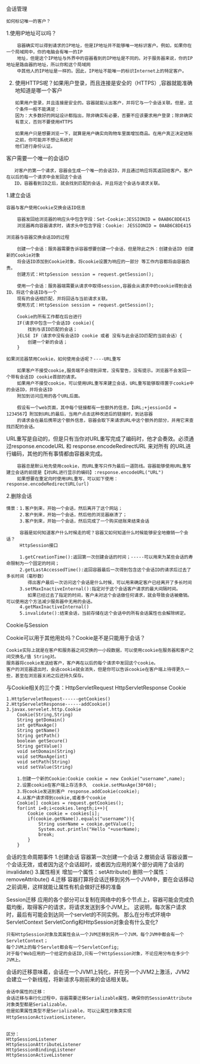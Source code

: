 会话管理

    如何标记唯一的客户？
  1.使用IP地址可以吗？
  
        容器确实可以得到请求的IP地址，但是IP地址并不能够唯一地标识客户。例如，如果你在一个局域网中，你的电脑会有唯一的IP
        地址，但是这个IP地址与外界中的容器看到的IP地址是不同的。对于服务器来说，你的IP地址是路由器的地址，所以你和这个局域网
        中其他人的IP地址是一样的。因此，IP地址不能唯一的标识Internet上的特定客户。
  
  2. 使用HTTPS呢？如果用户登录，而且连接是安全的（HTTPS）,容器就能准确地知道是哪一个客户
  
         如果用户登录，并且连接是安全的。容器就能认出客户，并将它与一个会话关联。但是，这个条件一般不能满足：
         因为：大多数好的网站设计都指出，除非确实有必要，否要不应该要求用户登录；除非确实有意义，否则不要使用HTTPS
        
         如果用户只是想要浏览一下，就算是用户确实向购物车里面增加商品。在用户真正决定结账之前，你可能并不想让系统对
         他们进行身份认证。
         
 
 客户需要一个唯一的会话ID       
       
       对客户的第一个请求，容器会生成一个唯一的会话ID，并且通过响应将其返回给客户。客户在以后的每一个请求中会发回这个会话
       ID，容器看到ID之后，就会找到匹配的会话，并且将这个会话与请求关联。

1.建立会话       
     
    容器与客户使用Cookie交换会话ID信息
     
        容器发回给浏览器的响应头中包含字段：Set-Cookie:JESSIONID = 0AAB6C8DE415
        浏览器再向容器请求时，请求头中包含字段：Cookie: JESSIONID = 0AAB6C8DE415
        
    浏览器与容器交换会话ID的过程 
 
        创建一个会话：服务器需要告诉容器想要创建一个会话，但是除此之外：创建会话ID 创建新的Cookie对象
        将会话ID添加到Cookie对象，将cookie设置为响应的一部分 等工作内容都将由容器负责。
        创建方式：HttpSession session = request.getSession();
        
        使用一个会话：服务器端需要从请求中取得session,容器会从请求中的cookie得到会话ID，将这个会话ID与一个
        现有的会话相匹配，并将回话与当前请求关联。
        使用方式：HttpSession session = request.getSession();
        
        Cookie的所有工作都在后台进行
        IF(请求中包含一个会话ID cookie){
            找到与该ID匹配的会话；
        }ELSE IF（请求中没有会话ID cookie 或者 没有与此会话ID匹配的当前会话）{
            创建一个新的会话；
        }
        
    如果浏览器禁用Cookie，如何使用会话呢？----URL重写
    
        如果客户不接受cookie,服务端不会得到异常，没有警告，没有提示。浏览器不会发回一个带有会话ID cookie首部的请求。
        如果用户不接受cookie，可以使用URL重写来建立会话，URL重写能够取得置于cookie中的会话ID，并将会话ID
        附加到访问应用的各个URL后面。
        
        假设有一个web页面，其中每个链接都有一些额外的信息，【URL;+jessionId = 1234567】附加到URL的最后，当用户点击这种改进后的链接时，到达容器
        的请求会在最后携带这个额外信息，容器会取下来请求URL中这个额外的部分，并用它来查找匹配的会话。
        
   URL重写是自动的，但是只有当你对URL重写完成了编码时，他才会奏效。必须通过response.encodeURL 和 response.encodeRedirectURL 来对所有
   的URL进行编码，其他的所有事情都由容器来完成。
        
        容器总是默认地先使用cookie，而URL重写只作为最后一道防线。容器能够使用URL重写建立会话的前提是【对URL进行显示的编码】:response.encodeURL("URL")
        如果想要在重定向时使用URL重写，可以如下使用：response.encodeRedirectURL(url)
        

2.删除会话
    
    情景：1.客户到来，开始一个会话，然后离开了这个网站；
         2.客户到来，开始一个会话，然后他的浏览器崩溃了；
         3.客户到来，开始一个会话，然后完成了一个购买结账来结束会话
         
         容器是如何知道客户什么时候走的呢？容器又如何知道什么时候能够安全地撤销一个会话？   
         HttpSession接口
         
         1.getCreationTime():返回第一次创建会话的时间；-----可以用来为某些会话的寿命限制为一个固定的时间；
         2.getLastAccessedTime():返回容器最后一次得到包含这个会话ID的请求后过去了多长时间（毫秒数）
            得出客户最后一次访问这个会话是什么时候，可以用来确定客户已经离开了多长时间
         3.setMaxInactiveInternal():指定对于这个会话客户请求的最大间隔时间。
            如果已经过去了指定的时间，客户未对这个会话做任何请求，就会导致会话被撤销。可以使用这个方法减少服务器中无用的会话。
         4.getMaxInactiveInternal()
         5.invalidate():结束会话，当前存储在这个会话中的所有会话属性也会解除绑定。          
        
Cookie与Session
    
   Cookie可以用于其他用处吗？Cookie是不是只能用于会话？
    
    Cookie实际上就是在客户和服务器之间交换的一小段数据，可以使用cookie在服务器和客户之间交换名/值 String对。
    服务器将cookie发送给客户，客户再在以后的每个请求中发回这个cookie。
    客户的浏览器退出时，会话cookie就会消失，但是你可以告诉cookie在客户端上待得更久一些，甚至在浏览器关闭之后还持久保存。
    
    
  与Cookie相关的三个类：HttpServletRequest  HttpServletResponse   Cookie
  
    1.HttpServeletRequest------getCookies()
    2.HttpServeletResponse------addCookie()
    3.javax.servelet.http.Cookie
        Cookie(String,String)
        String getDomain()
        int getMaxAge()
        String getName()
        String getPath()
        boolean getSecure()
        String getValue()
        void setDomain(String)
        void setMaxAge(int)
        void setPath(String)
        void setValue(String)
        
        1.创建一个新的Cookie:Cookie cookie = new Cookie("username",name);
        2.设置cookie在客户端上存活多久  cookie.setMaxAge(30*60);
        3.将cookie发送到客户 response.addCookie(cookie);
        4.从客户请求得到cookie,或者多个cookie
        Cookie[] cookies = request.getCookies();
        for(int i=0;i<cookies.length;i++){
            Cookie cookie = cookies[i];
            if(cookie.getName().equals("username")){
                String userName = cookie.getValue();
                System.out.println("Hello "+userName);
                break;
            }
        }
        
  会话的生命周期事件
    1.创建会话
        容器第一次创建一个会话
    2.撤销会话
        容器设置一个会话无效，或者因为这个会话超时，或者因为应用的某个部分调用了会话的invalidate()
    3.属性相关
        增加一个属性：setAttribute()
        删除一个属性：removeAttribute()
    4.迁移
        容器打算将会话迁移到另外一个JVM中，要在会话移动之前调用，这样就能让属性有机会做好迁移的准备
        
Session迁移
    应用的各个部分可以复制在网络中的多个节点上，容器可能会完成负载均衡，取得客户的请求，将请求发送到多个JVM上。
    这说明，每次客户请求时，最后有可能会到达同一个servlet的不同实例。
    那么在分布式环境中 ServletContext ServletConfig和HttpSession对象会有什么变化?
    
    只有HttpSession对象及其属性会从一个JVM迁移到另外一个JVM，每个JVM中都会有一个ServletContext；
    每个JVM上的每个Servlet都会有一个ServletConfig;
    对于每个Web应用的一个给定的会话ID,只有一个HttpSession对象，不论应用分布在多少个JVM上。
    
  会话的迁移意味着，会话在一个JVM1上钝化，并在另一个JVM2上激活，JVM2会建立一个新线程，将新请求与刚前来的会话相关联。
    
    会话中属性的迁移：
    会话迁移与串行化过程中，容器需要迁移Serializable属性，确保你的SessionAttribute对象类型都是Serializable，
    但是如果属性类型不是Serializable，可以让属性对象类实现HttpSessionActivationListener。
        
        
    区分：
    HttpSessionListener
    HttpSessionAttributeListener
    HttpSessionBindingListener
    HttpSessionActiveListener
  
  
  
  
  
  
  
  
  
  
        
    
    